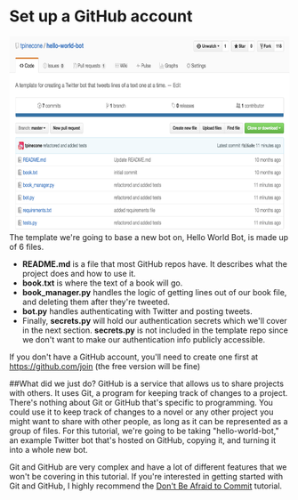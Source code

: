
# Set up a GitHub account
<img src="Screen Shot 2016-07-12 at 10.58.03 PM.png" height="350"><br>
The template we're going to base a new bot on, Hello World Bot, is made up of 6 files.
* **README.md** is a file that most GitHub repos have. It describes what the project does and how to use it.
* **book.txt** is where the text of a book will go.
* **book_manager.py** handles the logic of getting lines out of our book file, and deleting them after they're tweeted.
*  **bot.py** handles authenticating with Twitter and posting tweets.
*  Finally, **secrets.py** will hold our authentication secrets which we'll cover in the next section. **secrets.py** is not included in the template repo since we don't want to make our authentication info publicly accessible.

If you don't have a GitHub account, you'll need to create one first at https://github.com/join (the free version will be fine)

##What did we just do?
GitHub is a service that allows us to share projects with others. It uses Git, a program for keeping track of changes to a project. There's nothing about Git or GitHub that's specific to programming. You could use it to keep track of changes to a novel or any other project you might want to share with other people, as long as it can be represented as a group of files. For this tutorial, we're going to be taking "hello-world-bot," an example Twitter bot that's hosted on GitHub, copying it, and turning it into a whole new bot.

Git and GitHub are very complex and have a lot of different features that we won't be covering in this tutorial. If you're interested in getting started with Git and GitHub, I highly recommend the <a href="https://dont-be-afraid-to-commit.readthedocs.io/en/latest/">Don't Be Afraid to Commit</a> tutorial.


